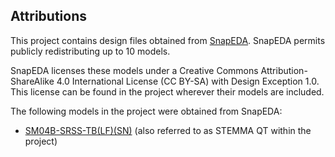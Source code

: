 

## Attributions
This project contains design files obtained from [SnapEDA](https://www.snapeda.com/home/). SnapEDA permits publicly redistributing up to 10 models.

SnapEDA licenses these models under a Creative Commons Attribution-ShareAlike 4.0 International License (CC BY-SA) with Design Exception 1.0. This license can be found in the project wherever their models are included.


The following models in the project were obtained from SnapEDA:
- [SM04B-SRSS-TB(LF)(SN)](https://www.snapeda.com/parts/SM04B-SRSS-TB(LF)(SN)/JST%20SALES%20AMERICA%20INC%20(VA)/view-part/?ref=digikey) (also referred to as STEMMA QT within the project)

